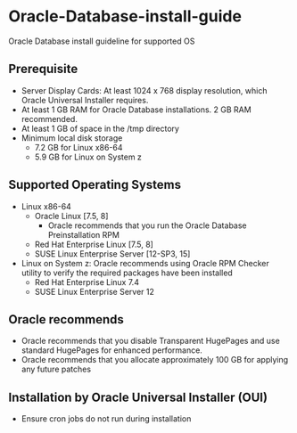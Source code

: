 # Oracle-Database-install-guide
Oracle Database install guideline for supported OS


## Prerequisite
- Server Display Cards: At least 1024 x 768 display resolution, which Oracle Universal Installer requires.
- At least 1 GB RAM for Oracle Database installations. 2 GB RAM recommended.
- At least 1 GB of space in the /tmp directory
- Minimum local disk storage
    - 7.2 GB for Linux x86-64
    - 5.9 GB for Linux on System z

## Supported Operating Systems
- Linux x86-64
    - Oracle Linux [7.5, 8]
        - Oracle recommends that you run the Oracle Database Preinstallation RPM
    - Red Hat Enterprise Linux [7.5, 8]
    - SUSE Linux Enterprise Server [12-SP3, 15]
- Linux on System z: Oracle recommends using Oracle RPM Checker utility to verify the required packages have been installed   
    - Red Hat Enterprise Linux 7.4
    - SUSE Linux Enterprise Server 12

## Oracle recommends
- Oracle recommends that you disable Transparent HugePages and use standard HugePages for enhanced performance.  
- Oracle recommends that you allocate approximately 100 GB for applying any future patches


## Installation by Oracle Universal Installer (OUI)
- Ensure cron jobs do not run during installation    


